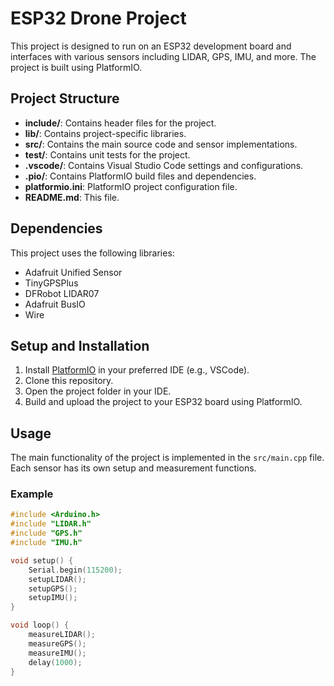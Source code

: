 # ESP32 Drone Project

This project is designed to run on an ESP32 development board and interfaces with various sensors including LIDAR, GPS, IMU, and more. The project is built using PlatformIO.

## Project Structure
- **include/**: Contains header files for the project.
- **lib/**: Contains project-specific libraries.
- **src/**: Contains the main source code and sensor implementations.
- **test/**: Contains unit tests for the project.
- **.vscode/**: Contains Visual Studio Code settings and configurations.
- **.pio/**: Contains PlatformIO build files and dependencies.
- **platformio.ini**: PlatformIO project configuration file.
- **README.md**: This file.

## Dependencies

This project uses the following libraries:
- Adafruit Unified Sensor
- TinyGPSPlus
- DFRobot LIDAR07
- Adafruit BusIO
- Wire

## Setup and Installation

1. Install [PlatformIO](https://platformio.org/) in your preferred IDE (e.g., VSCode).
2. Clone this repository.
3. Open the project folder in your IDE.
4. Build and upload the project to your ESP32 board using PlatformIO.

## Usage
The main functionality of the project is implemented in the `src/main.cpp` file. Each sensor has its own setup and measurement functions.

### Example
```cpp
#include <Arduino.h>
#include "LIDAR.h"
#include "GPS.h"
#include "IMU.h"

void setup() {
    Serial.begin(115200);
    setupLIDAR();
    setupGPS();
    setupIMU();
}

void loop() {
    measureLIDAR();
    measureGPS();
    measureIMU();
    delay(1000);
}